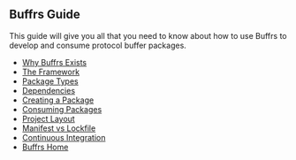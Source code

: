 ## Buffrs Guide

This guide will give you all that you need to know about how to use
Buffrs to develop and consume protocol buffer packages.

* [Why Buffrs Exists](./why-buffrs-exists.md)
* [The Framework](./the-framework.md)
* [Package Types](./package-types.md)
* [Dependencies](./dependencies.md)
* [Creating a Package](./creating-a-package.md)
* [Consuming Packages](./consuming-packages.md)
* [Project Layout](./project-layout.md)
* [Manifest vs Lockfile](./manifest-vs-lockfile.md)
* [Continuous Integration](./continuous-integration.md)
* [Buffrs Home](./buffrs-home.md)
